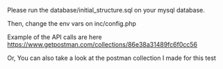 Please run the database/initial_structure.sql on your mysql database.

Then, change the env vars on inc/config.php

Example of the API calls are here https://www.getpostman.com/collections/86e38a31489fc6f0cc56

Or, You can also take a look at the postman collection I made for this test